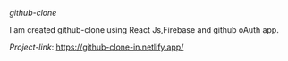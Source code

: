 *github-clone*

I am created github-clone using React Js,Firebase and github oAuth app.

 *Project-link*: https://github-clone-in.netlify.app/

